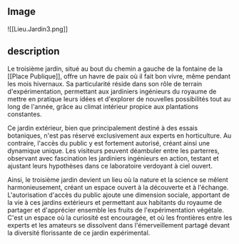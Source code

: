 ## Image
![[Lieu.Jardin3.png]]

## description

Le troisième jardin, situé au bout du chemin a gauche de la fontaine de la [[Place Publique]], offre un havre de paix où il fait bon vivre, même pendant les mois hivernaux. Sa particularité réside dans son rôle de terrain d'expérimentation, permettant aux jardiniers ingénieurs du royaume de mettre en pratique leurs idées et d'explorer de nouvelles possibilités tout au long de l'année, grâce au climat intérieur propice aux plantations constantes.

Ce jardin extérieur, bien que principalement destiné à des essais botaniques, n'est pas réservé exclusivement aux experts en horticulture. Au contraire, l'accès du public y est fortement autorisé, créant ainsi une dynamique unique. Les visiteurs peuvent déambuler entre les parterres, observant avec fascination les jardiniers ingénieurs en action, testant et ajustant leurs hypothèses dans ce laboratoire verdoyant à ciel ouvert.

Ainsi, le troisième jardin devient un lieu où la nature et la science se mêlent harmonieusement, créant un espace ouvert à la découverte et à l'échange. L'autorisation d'accès du public ajoute une dimension sociale, apportant de la vie à ces jardins extérieurs et permettant aux habitants du royaume de partager et d'apprécier ensemble les fruits de l'expérimentation végétale. C'est un espace où la curiosité est encouragée, et où les frontières entre les experts et les amateurs se dissolvent dans l'émerveillement partagé devant la diversité florissante de ce jardin expérimental.